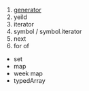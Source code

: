 1. [generator](https://medium.com/@jooyunghan/%EC%9E%90%EB%B0%94%EC%8A%A4%ED%81%AC%EB%A6%BD%ED%8A%B8-%EC%A0%9C%EB%84%88%EB%A0%88%EC%9D%B4%ED%84%B0%EC%9D%98-%EC%9E%AC%EB%AF%B8-246553cadfbd)
2. yeild
3. iterator
4. symbol / symbol.iterator
5. next
6. for of


* set
* map
* week map
* typedArray
